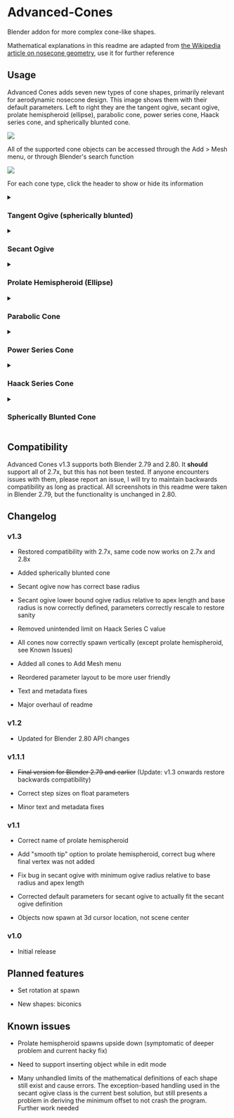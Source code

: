 # Advanced-Cones
Blender addon for more complex cone-like shapes.

Mathematical explanations in this readme are adapted from [the Wikipedia article on nosecone geometry](https://en.wikipedia.org/wiki/Nose_cone_design), use it for further reference

## Usage

Advanced Cones adds seven new types of cone shapes, primarily relevant for aerodynamic nosecone design. This image shows them with their default parameters. Left to right they are the tangent ogive, secant ogive, prolate hemispheroid (ellipse), parabolic cone, power series cone, Haack series cone, and spherically blunted cone.

<img src="https://i.imgur.com/EqbEwvT.png" align=middle/>

All of the supported cone objects can be accessed through the Add > Mesh menu, or through Blender's search function

<img src="https://i.imgur.com/bQvQYaz.png" align=middle/>

For each cone type, click the header to show or hide its information

<details><summary><h3>Tangent Ogive (spherically blunted)</h3></summary>

<h4>Parameters</h4>

<img src="https://i.imgur.com/k6MD3na.png" align=middle/>

<h4>Mathematical basis</h4>

The profile of this shape is formed by a segment of a circle such that the rocket body is tangent to the curve of the nose cone at its base, and the base is on the radius of the circle

The radius of the circle forming the ogive, ρ, is found by

<img src="https://wikimedia.org/api/rest_v1/media/math/render/svg/969c097b613667654856635f56505c33a2593c2d" align=middle/>

The radius y at any point x, as x varies from 0 to L is:

<img src="https://wikimedia.org/api/rest_v1/media/math/render/svg/3682c253f41bce7dee9e23e6b433bbe0c472f90b" align=middle/>

For a spherically-blunted tangent ogive (sphere radius > 0), the tangency point where the sphere meets the tangent ogive can be found from: 

<img src="https://wikimedia.org/api/rest_v1/media/math/render/svg/2eee988cfe6178c7c38456862a18f97e052cd633" align=middle/>

where rn is the radius and xo is the center of the spherical nose cap.

The apex point can be found from:

<img src="https://wikimedia.org/api/rest_v1/media/math/render/svg/08d1e5bcefec6ea4c7730fa0e5a60899a75bea12" alighn=middle/>

**Note that, for a spherically-blunted tangent ogive, the apex point is not at the apex length**. The apex length is the point at which the un-blunted ogive would terminate.
</details>

<details><summary><h3>Secant Ogive</h3></summary>

<h4>Parameters</h4>

<img src="https://i.imgur.com/J3GtuTi.png" align=middle/>

<h4>Mathematical basis</h4>

Similar to a tangent ogive, except the ogive radius is a parameter, not a derived value, and the the base of the shape is not on the radius of the circle defined by the ogive radius (meaning a cylindrical extension below the ogive will not be tangent to the base of the curve). The ogive radius, ρ, must be at minimum sqrt(L^2 + R^2) / 2. If a smaller ogive radius is set for a fixed base radius and apex length combination, Advanced Cones will automatically reset it to the minimum allowable ogive radius (plus a small constant forced by how floating point numbers are handled). Similarly, if the base radius or apex length are increased beyond the allowable values for a fixed ogive radius, the ogive radius will be recalculated to the minimum.

<img src="https://wikimedia.org/api/rest_v1/media/math/render/svg/83caab8639031a42fb5e1295b9396dc9f2d8ce9d" align=middle/>

The radius y at any point x as x varies from 0 to L is:

<img src="https://wikimedia.org/api/rest_v1/media/math/render/svg/d75735d81a3192caf10fd54eb4510b1047b21d4a" align=middle/>
</details>

<details><summary><h3>Prolate Hemispheroid (Ellipse)</h3></summary>

<h4>Parameters</h4>

<img src="https://i.imgur.com/ltY1yuk.png" align=middle/>

The Smooth Tip checkbox doubles the number of rings calculated, using an additional n rings in the 1/nth (forward-most) section. Without this, the result is overly pointy

**Warning:** The prolate hemispheroid currently spawns upside down. This is a bug, it will be fixed in the next version

<h4>Mathematical basis</h4>

This is a half-ellipse, rotated about its center line. The radius y at a point x as x varies from 0 to L is:

<img src="https://wikimedia.org/api/rest_v1/media/math/render/svg/6aea3cc391f0e54e7a246ac800ba93dd5e2b3b32" align=middle/>
</details>

<details><summary><h3>Parabolic Cone</h3></summary>

<h4>Parameters</h4>

<img src="https://i.imgur.com/xqFuJRE.png" align=middle/>

<h4>Mathematical basis</h4>

This shape is generated by rotating a segment of a parabola around a line parallel to its latus rectum. The radius y at a point x as x varies from 0 to L is:

<img src="https://wikimedia.org/api/rest_v1/media/math/render/svg/a5625ca045ac69b18cd4a812995b9b42a35d3a00" align=middle/>

Where K' is between 0 and 1, inclusive
</details>

<details><summary><h3>Power Series Cone</h3></summary>

<h4>Parameters</h4>

<img src="https://i.imgur.com/k3sesul.png" align=middle/>

<h4>Mathematical basis</h4>

The radius y at a point x as x varies from 0 to L is:

<img src="https://wikimedia.org/api/rest_v1/media/math/render/svg/d19693b8d04ed9f57664359b0d368474143a6e61" align=middle/>

where n is between 0 and 1, inclusive. n = 0 produces a cylinder, n = 1/2 produces a parabola, and n = 1 produces a plain cone
</details>

<details><summary><h3>Haack Series Cone</h3></summary>

<h4>Parameters</h4>

<img src="https://i.imgur.com/52nvZzd.png" align=middle/>

<h4>Mathematical basis</h4>

Not geometrically derived, unlike the rest. The radius y at a point x as x varies from 0 to L is given by this pair of equations:

<img src="https://wikimedia.org/api/rest_v1/media/math/render/svg/e5d697fec9f040425b6556e0e67807329f6aeaab" align=middle/>

where C >= 0. The Haack series cone for C = 0 is called the LD-Haack or Von Karman ogive, and gives the minimum drag for the given length and diameter. The Haack series cone for C = 1/3 is called the LV-Haack and gives the minimum drag for a given length and volume.
</details>

<details><summary><h3>Spherically Blunted Cone</h3></summary>
  <h4>Parameters</h4>

<img src="https://i.imgur.com/YD5Qk1t.png" align=middle/>

<h4>Mathematical basis</h4>

Just a cone with a spherical cap on the end. The spherical cap is positioned such that the profile of the cone intersects the sphere at exactly one point, where the two curves are tangent to each other. The tangency point can be found as

<img src="https://wikimedia.org/api/rest_v1/media/math/render/svg/c18a13450a63ad70c537dacd177ddd3793c7a56b" align=middle/>

<img src="https://wikimedia.org/api/rest_v1/media/math/render/svg/453bf6fd3bd0e2345311beefdf2b40f5b7487d23" align=middle/>

where rn is the radius of the spherical nose cap. The center of the spherical nose cap, xo, can be found from:

<img src="https://wikimedia.org/api/rest_v1/media/math/render/svg/e797f9219b177e8daa6be9284809f79a547732a7" align=middle/>
</details>

## Compatibility

Advanced Cones v1.3 supports both Blender 2.79 and 2.80. It **should** support all of 2.7x, but this has not been tested. If anyone encounters issues with them, please report an issue, I will try to maintain backwards compatibility as long as practical. All screenshots in this readme were taken in Blender 2.79, but the functionality is unchanged in 2.80.

## Changelog

### v1.3

* Restored compatibility with 2.7x, same code now works on 2.7x and 2.8x

* Added spherically blunted cone

* Secant ogive now has correct base radius

* Secant ogive lower bound ogive radius relative to apex length and base radius is now correctly defined, parameters correctly rescale to restore sanity

* Removed unintended limit on Haack Series C value

* All cones now correctly spawn vertically (except prolate hemispheroid, see Known Issues)

* Added all cones to Add Mesh menu

* Reordered parameter layout to be more user friendly

* Text and metadata fixes

* Major overhaul of readme

### v1.2

* Updated for Blender 2.80 API changes

### v1.1.1

* ~~Final version for Blender 2.79 and earlier~~ (Update: v1.3 onwards restore backwards compatibility)

* Correct step sizes on float parameters

* Minor text and metadata fixes

### v1.1

* Correct name of prolate hemispheroid

* Add "smooth tip" option to prolate hemispheroid, correct bug where final vertex was not added

* Fix bug in secant ogive with minimum ogive radius relative to base radius and apex length

* Corrected default parameters for secant ogive to actually fit the secant ogive definition

* Objects now spawn at 3d cursor location, not scene center

### v1.0

* Initial release

## Planned features

* Set rotation at spawn

* New shapes: biconics

## Known issues

* Prolate hemispheroid spawns upside down (symptomatic of deeper problem and current hacky fix)

* Need to support inserting object while in edit mode

* Many unhandled limits of the mathematical definitions of each shape still exist and cause errors. The exception-based handling used in the secant ogive class is the current best solution, but still presents a problem in deriving the minimum offset to not crash the program. Further work needed
